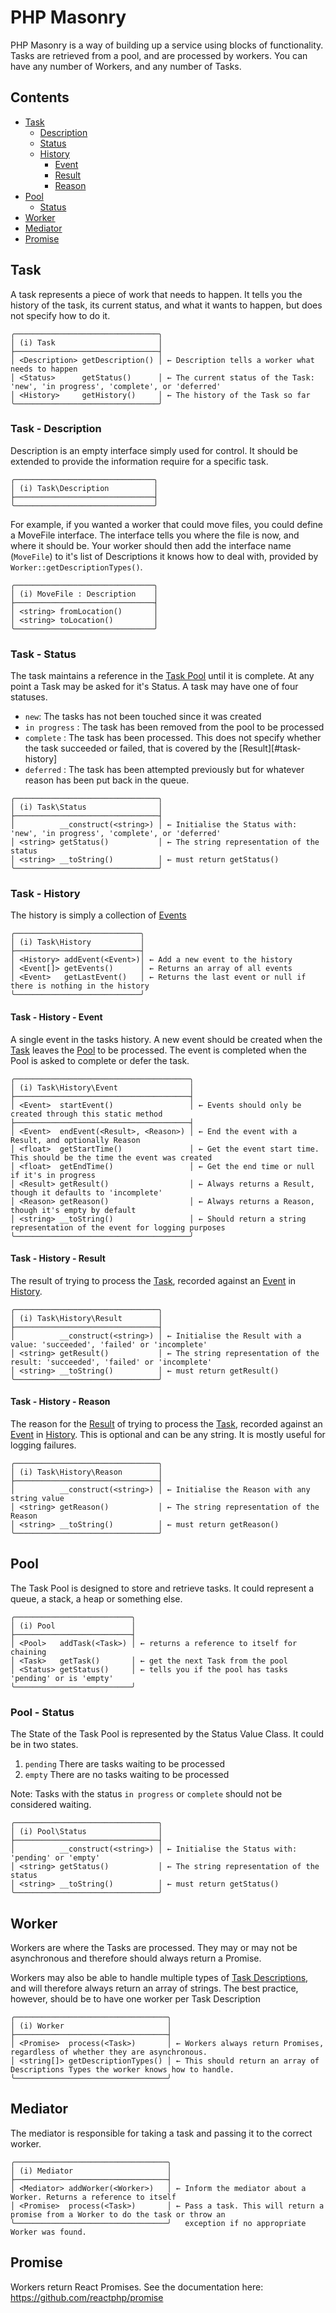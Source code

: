 # PHP Masonry

PHP Masonry is a way of building up a service using blocks of functionality. Tasks are retrieved from a pool, and are
processed by workers. You can have any number of Workers, and any number of Tasks.

## Contents

 * [Task](#Task)
   * [Description](#description)
   * [Status](#task-status)
   * [History](#task-history)
     * [Event](#task-history-event)
     * [Result](#task-history-result)
     * [Reason](#task-history-reason)
 * [Pool](#pool)
   * [Status](#pool-status)
 * [Worker](#worker)
 * [Mediator](#mediator)
 * [Promise](#promise)

## Task

A task represents a piece of work that needs to happen. It tells you the history of the task, its current status, and
what it wants to happen, but does not specify how to do it.

```
╭────────────────────────────────╮
│ (i) Task                       │
├────────────────────────────────┤
│ <Description> getDescription() │ ← Description tells a worker what needs to happen
│ <Status>      getStatus()      │ ← The current status of the Task: 'new', 'in progress', 'complete', or 'deferred'
│ <History>     getHistory()     │ ← The history of the Task so far
╰────────────────────────────────╯
```

### Task - Description

Description is an empty interface simply used for control. It should be extended to provide the information require
for a specific task.

```
╭───────────────────────────────╮
│ (i) Task\Description          │
├───────────────────────────────┤
╰───────────────────────────────╯
```
For example, if you wanted a worker that could move files, you could define a MoveFile interface. The interface tells
you where the file is now, and where it should be. Your worker should then add the interface name (`MoveFile`) to it's
list of Descriptions it knows how to deal with, provided by `Worker::getDescriptionTypes()`.

```
╭───────────────────────────────╮
│ (i) MoveFile : Description    │
├───────────────────────────────┤
│ <string> fromLocation()       │
│ <string> toLocation()         │
╰───────────────────────────────╯
```

### Task - Status

The task maintains a reference in the [Task Pool](#Task-Pool) until it is complete. At any point a Task may be asked for
it's Status. A task may have one of four statuses.

 * `new`: The tasks has not been touched since it was created
 * `in progress` : The task has been removed from the pool to be processed
 * `complete` : The task has been processed. This does not specify whether the task succeeded or failed, that is
   covered by the [Result][#task-history]
 * `deferred` : The task has been attempted previously but for whatever reason has been put back in the queue.
```
╭────────────────────────────────╮
│ (i) Task\Status                │
├────────────────────────────────┤
│          __construct(<string>) │ ← Initialise the Status with: 'new', 'in progress', 'complete', or 'deferred'
│ <string> getStatus()           │ ← The string representation of the status
│ <string> __toString()          │ ← must return getStatus()
╰────────────────────────────────╯
```

### Task - History

The history is simply a collection of [Events](#task-history-event)

```
╭────────────────────────────╮
│ (i) Task\History           │
├────────────────────────────┤
│ <History> addEvent(<Event>)│ ← Add a new event to the history
│ <Event[]> getEvents()      │ ← Returns an array of all events
│ <Event>   getLastEvent()   │ ← Returns the last event or null if there is nothing in the history
╰────────────────────────────╯
```

#### Task - History - Event

A single event in the tasks history. A new event should be created when the [Task](#task) leaves the [Pool](#pool) to
be processed. The event is completed when the Pool is asked to complete or defer the task.

```
╭───────────────────────────────────────╮
│ (i) Task\History\Event                │
├───────────────────────────────────────┤
│ <Event>  startEvent()                 │ ← Events should only be created through this static method
├───────────────────────────────────────┤
│ <Event>  endEvent(<Result>, <Reason>) │ ← End the event with a Result, and optionally Reason
│ <float>  getStartTime()               │ ← Get the event start time. This should be the time the event was created
│ <float>  getEndTime()                 │ ← Get the end time or null if it's in progress
│ <Result> getResult()                  │ ← Always returns a Result, though it defaults to 'incomplete'
│ <Reason> getReason()                  │ ← Always returns a Reason, though it's empty by default
│ <string> __toString()                 │ ← Should return a string representation of the event for logging purposes
╰───────────────────────────────────────╯
```

#### Task - History - Result

The result of trying to process the [Task](#task), recorded against an [Event](#task-history-event) in
[History](#task-history).

```
╭────────────────────────────────╮
│ (i) Task\History\Result        │
├────────────────────────────────┤
│          __construct(<string>) │ ← Initialise the Result with a value: 'succeeded', 'failed' or 'incomplete'
│ <string> getResult()           │ ← The string representation of the result: 'succeeded', 'failed' or 'incomplete'
│ <string> __toString()          │ ← must return getResult()
╰────────────────────────────────╯
```

#### Task - History - Reason

The reason for the [Result](#task-history-result) of trying to process the [Task](#task), recorded against an
[Event](#task-history-event) in [History](#task-history). This is optional and can be any string. It is mostly useful
for logging failures.

```
╭────────────────────────────────╮
│ (i) Task\History\Reason        │
├────────────────────────────────┤
│          __construct(<string>) │ ← Initialise the Reason with any string value
│ <string> getReason()           │ ← The string representation of the Reason
│ <string> __toString()          │ ← must return getReason()
╰────────────────────────────────╯
```

## Pool

The Task Pool is designed to store and retrieve tasks. It could represent a queue, a stack, a heap or something else.

```
╭──────────────────────────╮
│ (i) Pool                 │
├──────────────────────────┤
│ <Pool>   addTask(<Task>) │ ← returns a reference to itself for chaining
│ <Task>   getTask()       │ ← get the next Task from the pool
│ <Status> getStatus()     │ ← tells you if the pool has tasks 'pending' or is 'empty'
╰──────────────────────────╯
```

### Pool - Status

The State of the Task Pool is represented by the Status Value Class. It could be in two states.
 1. `pending` There are tasks waiting to be processed
 2. `empty` There are no tasks waiting to be processed

Note: Tasks with the status `in progress` or `complete` should not be considered waiting.

```
╭────────────────────────────────╮
│ (i) Pool\Status                │
├────────────────────────────────┤
│          __construct(<string>) │ ← Initialise the Status with: 'pending' or 'empty'
│ <string> getStatus()           │ ← The string representation of the status
│ <string> __toString()          │ ← must return getStatus()
╰────────────────────────────────╯
```

## Worker

Workers are where the Tasks are processed. They may or may not be asynchronous and therefore should always return a
Promise.

Workers may also be able to handle multiple types of [Task Descriptions](#task-descriptions), and will therefore always
return an array of strings. The best practice, however, should be to have one worker per Task Description

```
╭──────────────────────────────────╮
│ (i) Worker                       │
├──────────────────────────────────┤
│ <Promise>  process(<Task>)       │ ← Workers always return Promises, regardless of whether they are asynchronous.
│ <string[]> getDescriptionTypes() │ ← This should return an array of Descriptions Types the worker knows how to handle.
╰──────────────────────────────────╯
```

## Mediator

The mediator is responsible for taking a task and passing it to the correct worker.

```
╭──────────────────────────────────╮
│ (i) Mediator                     │
├──────────────────────────────────┤
│ <Mediator> addWorker(<Worker>)   │ ← Inform the mediator about a Worker. Returns a reference to itself
│ <Promise>  process(<Task>)       │ ← Pass a task. This will return a promise from a Worker to do the task or throw an
╰──────────────────────────────────╯   exception if no appropriate Worker was found.
```

## Promise

Workers return React Promises. See the documentation here: https://github.com/reactphp/promise
